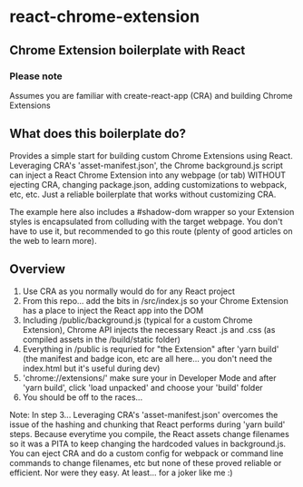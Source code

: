 # react-chrome-extension
Chrome Extension boilerplate with React
---
### Please note
Assumes you are familiar with create-react-app (CRA) and building Chrome Extensions

## What does this boilerplate do?
Provides a simple start for building custom Chrome Extensions using React. Leveraging CRA's 'asset-manifest.json', the Chrome background.js script can inject a React Chrome Extension into any webpage (or tab) WITHOUT ejecting CRA, changing package.json, adding customizations to webpack, etc, etc. Just a reliable boilerplate that works without customizing CRA.

The example here also includes a #shadow-dom wrapper so your Extension styles is encapsulated from colluding with the target webpage. You don't have to use it, but recommended to go this route (plenty of good articles on the web to learn more).

## Overview
1. Use CRA as you normally would do for any React project
2. From this repo... add the bits in /src/index.js so your Chrome Extension has a place to inject the React app into the DOM
3. Including /public/background.js (typical for a custom Chrome Extension), Chrome API injects the necessary React .js and .css (as compiled assets in the /build/static folder)
4. Everything in /public is requried for "the Extension" after 'yarn build' (the manifest and badge icon, etc are all here... you don't need the index.html but it's useful during dev)
5. 'chrome://extensions/' make sure your in Developer Mode and after 'yarn build', click 'load unpacked' and choose your 'build' folder
6. You should be off to the races...

Note: In step 3... Leveraging CRA's 'asset-manifest.json' overcomes the issue of the hashing and chunking that React performs during 'yarn build' steps. Because everytime you compile, the React assets change filenames so it was a PITA to keep changing the hardcoded values in background.js. You can eject CRA and do a custom config for webpack or command line commands to change filenames, etc but none of these proved reliable or efficient. Nor were they easy. At least... for a joker like me :)
